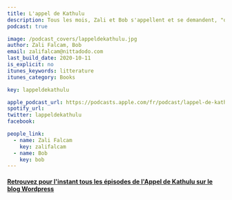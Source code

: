 ```yaml
---
title: L'appel de Kathulu
description: Tous les mois, Zali et Bob s'appellent et se demandent, "qu'as-tu lu ?". Le podcast club de littérature.
podcast: true

image: /podcast_covers/lappeldekathulu.jpg
author: Zali Falcam, Bob
email: zalifalcam@nittadodo.com
last_build_date: 2020-10-11
is_explicit: no
itunes_keywords: litterature
itunes_category: Books

key: lappeldekathulu

apple_podcast_url: https://podcasts.apple.com/fr/podcast/lappel-de-kathulu-podcast-litt%C3%A9raire-episodes-de-kathulu/id1444596438
spotify_url: 
twitter: lappeldekathulu
facebook:

people_link: 
  - name: Zali Falcam
    key: zalifalcam
  - name: Bob
    key: bob
---
```


<Podcast/>

#### [Retrouvez pour l'instant tous les épisodes de l'Appel de Kathulu sur le blog Wordpress](https://kathulupodcast.wordpress.com/)